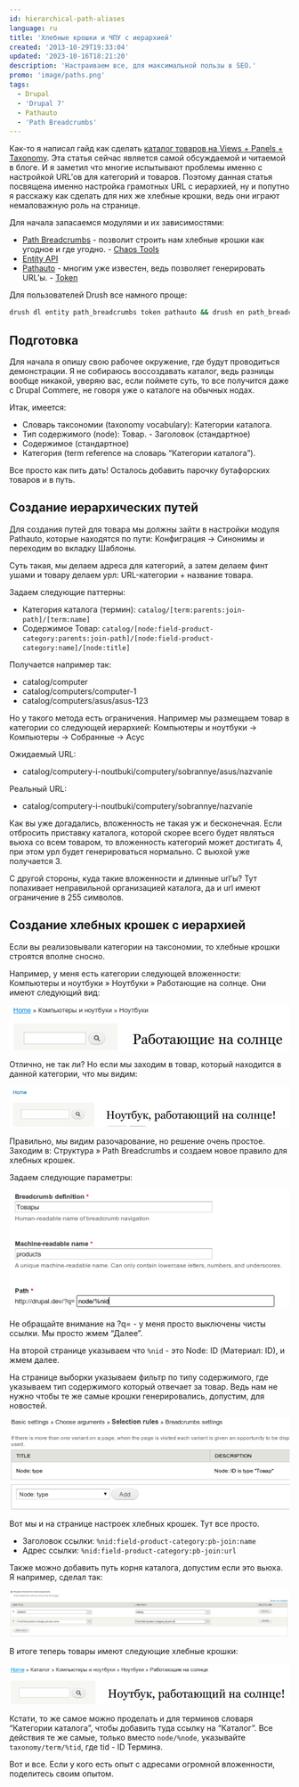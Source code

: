 ```yaml
---
id: hierarchical-path-aliases
language: ru
title: 'Хлебные крошки и ЧПУ с иерархией'
created: '2013-10-29T19:33:04'
updated: '2023-10-16T18:21:20'
description: 'Настраиваем все, для максимальной пользы в SEO.'
promo: 'image/paths.png'
tags:
  - Drupal
  - 'Drupal 7'
  - Pathauto
  - 'Path Breadcrumbs'
---
```


Как-то я написал гайд как
сделать [каталог товаров на Views + Panels + Taxonomy](/node/24). Эта статья
сейчас является самой обсуждаемой и читаемой в блоге. И я заметил что многие
испытывают проблемы именно с настройкой URL’ов для категорий и товаров. Поэтому
данная статья посвящена именно настройка грамотных URL с иерархией, ну и попутно
я расскажу как сделать для них же хлебные крошки, ведь они играют немаловажную
роль на странице.

Для начала запасаемся модулями и их зависимостями:

- [Path Breadcrumbs](https://drupal.org/project/path_breadcrumbs) - позволит
  строить нам хлебные крошки как угодное и где
  угодно. - [Chaos Tools](http://drupal.org/project/ctools)
- [Entity API](http://drupal.org/project/entity)
- [Pathauto](https://drupal.org/project/pathauto) - многим уже известен, ведь
  позволяет генерировать URL’ы. - [Token](https://drupal.org/project/token)

Для пользователей Drush все намного проще:

```bash
drush dl entity path_breadcrumbs token pathauto && drush en path_breadcrumbs_ui pathauto -y
```

## Подготовка

Для начала я опишу свою рабочее окружение, где будут проводиться демонстрации. Я
не собираюсь воссоздавать каталог, ведь разницы вообще никакой, уверяю вас, если
поймете суть, то все получится даже с Drupal Commere, не говоря уже о каталоге
на обычных нодах.

Итак, имеется:

- Словарь таксономии (taxonomy vocabulary): Категории каталога.
- Тип содержимого (node): Товар. - Заголовок (стандартное)
- Содержимое (стандартное)
- Категория (term reference на словарь “Категории каталога”).

Все просто как пить дать! Осталось добавить парочку бутафорских товаров и в
путь.

## Создание иерархических путей

Для создания путей для товара мы должны зайти в настройки модуля Pathauto,
которые находятся по пути: Конфиграция -> Синонимы и переходим во вкладку
Шаблоны.

Суть такая, мы делаем адреса для категорий, а затем делаем финт ушами и товару
делаем урл: URL-категории + название товара.

Задаем следующие паттерны:

- Категория каталога (термин): `catalog/[term:parents:join-path]/[term:name]`
- Содержимое
  Товар: `catalog/[node:field-product-category:parents:join-path]/[node:field-product-category:name]/[node:title]`

Получается например так:

- catalog/computer
- catalog/computers/computer-1
- catalog/computers/asus/asus-123

Но у такого метода есть ограничения. Например мы размещаем товар в категории со
следующей иерархией: Компьютеры и ноутбуки -> Компьютеры -> Собранные -> Асус

Ожидаемый URL:

- catalog/computery-i-noutbuki/computery/sobrannye/asus/nazvanie

Реальный URL:

- catalog/computery-i-noutbuki/computery/sobrannye/nazvanie

Как вы уже догадались, вложенность не такая уж и бесконечная. Если отбросить
приставку каталога, которой скорее всего будет являться вьюха со всем товаром,
то вложенность категорий может достигать 4, при этом урл будет генерироваться
нормально. С вьюхой уже получается 3.

С другой стороны, куда такие вложенности и длинные url’ы? Тут попахивает
неправильной организацией каталога, да и url имеют ограничение в 255 символов.

## Создание хлебных крошек с иерархией

Если вы реализовывали категории на таксономии, то хлебные крошки строятся вполне
сносно.

Например, у меня есть категории следующей вложенности: Компьютеры и ноутбуки »
Ноутбуки » Работающие на солнце. Они имеют следующий вид:

![Автоматически сгенерированные крошки для таксономии](image/1.png)

Отлично, не так ли? Но если мы заходим в товар, который находится в данной
категории, что мы видим:

![А вот ноды не учитывают категорий](image/2.png)

Правильно, мы видим разочарование, но решение очень простое. Заходим в:
Структура » Path Breadcrumbs и создаем новое правило для хлебных крошек.

Задаем следующие параметры:

![Первоначальные настройки](image/3.png)

Не обращайте внимание на ?q= - у меня просто выключены чисты ссылки. Мы просто
жмем “Далее”.

На второй странице указываем что `%nid` - это Node: ID (Материал: ID), и жмем
далее.

На странице выборки указываем фильтр по типу содержимого, где указываем тип
содержимого который отвечает за товар. Ведь нам не нужно чтобы те же самые
крошки генерировались, допустим, для новостей.

![Фильтруем по типу содержимого](image/4.png)

Вот мы и на странице настроек хлебных крошек. Тут все просто.

- Заголовок ссылки: `%nid:field-product-category:pb-join:name`
- Адрес ссылки: `%nid:field-product-category:pb-join:url`

Также можно добавить путь корня каталога, допустим если это вьюха. Я например,
сделал так:

![Дополнительный пункт на вьюху](image/5.png)

В итоге теперь товары имеют следующие хлебные крошки:

![Товар теперь имеет хлебные крошки!](image/6.png)

Кстати, то же самое можно проделать и для терминов словаря “Категории каталога”,
чтобы добавить туда ссылку на “Каталог”. Все действия те же самые, только
вместо `node/%node`, указывайте `taxonomy/term/%tid`, где tid - ID Термина.

Вот и все. Если у кого есть опыт с адресами огромной вложенности, поделитесь
своим опытом.
